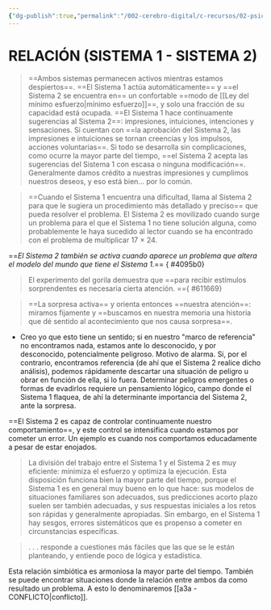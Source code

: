 ```yaml
---
{"dg-publish":true,"permalink":"/002-cerebro-digital/c-recursos/02-psicologia/a-libros/01-piensa-rapido-piensa-despacio/a3-relacion-sistema-1-sistema-2/"}
---
```


# RELACIÓN (SISTEMA 1 - SISTEMA 2)

> ==Ambos sistemas permanecen activos mientras estamos despiertos==. ==El Sistema 1 actúa automáticamente== y ==el Sistema 2 se encuentra en== un confortable ==modo de [[Ley del mínimo esfuerzo\|mínimo esfuerzo]]==, y solo una fracción de su capacidad está ocupada. ==El Sistema 1 hace continuamente sugerencias al Sistema 2==: impresiones, intuiciones, intenciones y sensaciones.  Si cuentan con ==la aprobación del Sistema 2, las impresiones e intuiciones se tornan creencias y los impulsos, acciones voluntarias==. Si todo se desarrolla sin complicaciones, como ocurre la mayor parte del tiempo, ==el Sistema 2 acepta las sugerencias del Sistema 1 con escasa o ninguna modificación==. Generalmente damos crédito a nuestras impresiones y cumplimos nuestros deseos, y eso está bien... por lo común.

>  ==Cuando el Sistema 1 encuentra una dificultad, llama al Sistema 2 para que le sugiera un procedimiento más detallado y preciso== que pueda resolver el problema. El Sistema 2 es movilizado cuando surge un problema para el que el Sistema 1 no tiene solución alguna, como probablemente le haya sucedido al lector cuando se ha encontrado con el problema de multiplicar 17 × 24.

==*El Sistema 2 también se activa cuando aparece un problema que altera el modelo del mundo que tiene el Sistema 1.*==
{ #4095b0}


>El experimento del gorila demuestra que ==para recibir estímulos sorprendentes es necesaria cierta atención.
=={ #611669}

> ==La sorpresa activa== y orienta entonces ==nuestra atención==: miramos fijamente y ==buscamos en nuestra memoria una historia que dé sentido al acontecimiento que nos causa sorpresa==.
* Creo yo que esto tiene un sentido; si en nuestro "marco de referencia" no encontramos nada, estamos ante lo desconocido, y por desconocido, potencialmente peligroso. Motivo de alarma. Si, por el contrario, encontramos referencia (de ahí que el Sistema 2 realice dicho análisis), podemos rápidamente descartar una situación de peligro u obrar en función de ella, si lo fuera. Determinar peligros emergentes o formas de evadirlos requiere un pensamiento lógico, campo donde el Sistema 1 flaquea, de ahí la determinante importancia del Sistema 2, ante la sorpresa.

==El Sistema 2 es capaz de controlar continuamente nuestro comportamiento==, y este control se intensifica cuando estamos por cometer un error. Un ejemplo es cuando nos comportamos educadamente a pesar de estar enojados.

> La división del trabajo entre el Sistema 1 y el Sistema 2 es muy eficiente: minimiza el esfuerzo y optimiza la ejecución. Esta disposición funciona bien la mayor parte del tiempo, porque el Sistema 1 es en general muy bueno en lo que hace: sus modelos de situaciones familiares son adecuados, sus predicciones acorto plazo suelen ser también adecuadas, y sus respuestas iniciales a los retos son rápidas y generalmente apropiadas. Sin embargo, en el Sistema 1 hay sesgos, errores sistemáticos que es propenso a cometer en circunstancias específicas.

> . . . responde a cuestiones más fáciles que las que se le están planteando, y entiende poco de lógica y estadística.


Esta relación simbiótica es armoniosa la mayor parte del tiempo. También se puede encontrar situaciones donde la relación entre ambos da como resultado un problema. A esto lo denominaremos [[a3a - CONFLICTO\|conflicto]].
